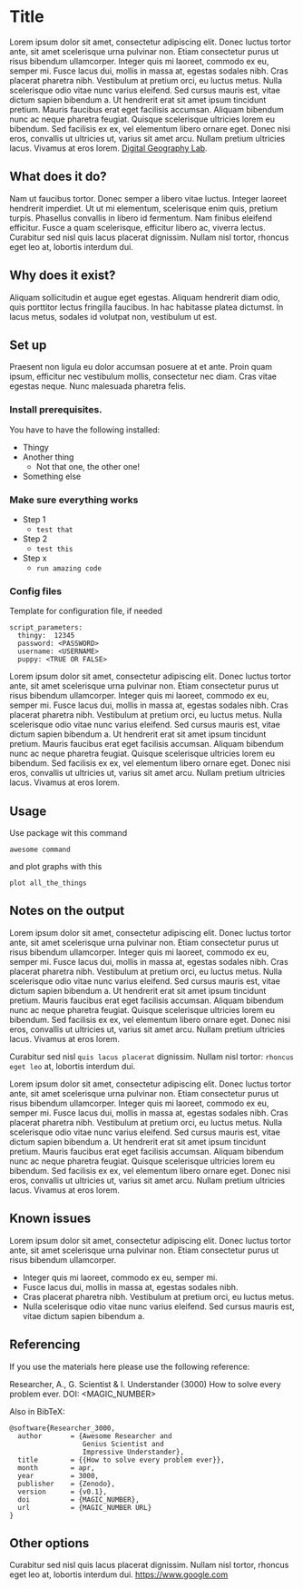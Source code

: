 # Title
Lorem ipsum dolor sit amet, consectetur adipiscing elit. Donec luctus tortor ante, sit amet scelerisque urna pulvinar non. Etiam consectetur purus ut risus bibendum ullamcorper. Integer quis mi laoreet, commodo ex eu, semper mi. Fusce lacus dui, mollis in massa at, egestas sodales nibh. Cras placerat pharetra nibh. Vestibulum at pretium orci, eu luctus metus. Nulla scelerisque odio vitae nunc varius eleifend. Sed cursus mauris est, vitae dictum sapien bibendum a. Ut hendrerit erat sit amet ipsum tincidunt pretium. Mauris faucibus erat eget facilisis accumsan. Aliquam bibendum nunc ac neque pharetra feugiat. Quisque scelerisque ultricies lorem eu bibendum. Sed facilisis ex ex, vel elementum libero ornare eget. Donec nisi eros, convallis ut ultricies ut, varius sit amet arcu. Nullam pretium ultricies lacus. Vivamus at eros lorem.  [Digital Geography Lab](https://www2.helsinki.fi/en/researchgroups/digital-geography-lab). 

## What does it do?

Nam ut faucibus tortor. Donec semper a libero vitae luctus. Integer laoreet hendrerit imperdiet. Ut ut mi elementum, scelerisque enim quis, pretium turpis. Phasellus convallis in libero id fermentum. Nam finibus eleifend efficitur. Fusce a quam scelerisque, efficitur libero ac, viverra lectus. Curabitur sed nisl quis lacus placerat dignissim. Nullam nisl tortor, rhoncus eget leo at, lobortis interdum dui.

## Why does it exist?

Aliquam sollicitudin et augue eget egestas. Aliquam hendrerit diam odio, quis porttitor lectus fringilla faucibus. In hac habitasse platea dictumst. In lacus metus, sodales id volutpat non, vestibulum ut est.

## Set up

Praesent non ligula eu dolor accumsan posuere at et ante. Proin quam ipsum, efficitur nec vestibulum mollis, consectetur nec diam. Cras vitae egestas neque. Nunc malesuada pharetra felis.

### Install prerequisites.

You have to have the following installed:
* Thingy
* Another thing
  * Not that one, the other one!
* Something else

### Make sure everything works

* Step 1
  * `test that`
* Step 2
  * `test this`
* Step x
  * `run amazing code`

### Config files

Template for configuration file, if needed

```
script_parameters:
  thingy:  12345
  password: <PASSWORD>
  username: <USERNAME>
  puppy: <TRUE OR FALSE>
```

Lorem ipsum dolor sit amet, consectetur adipiscing elit. Donec luctus tortor ante, sit amet scelerisque urna pulvinar non. Etiam consectetur purus ut risus bibendum ullamcorper. Integer quis mi laoreet, commodo ex eu, semper mi. Fusce lacus dui, mollis in massa at, egestas sodales nibh. Cras placerat pharetra nibh. Vestibulum at pretium orci, eu luctus metus. Nulla scelerisque odio vitae nunc varius eleifend. Sed cursus mauris est, vitae dictum sapien bibendum a. Ut hendrerit erat sit amet ipsum tincidunt pretium. Mauris faucibus erat eget facilisis accumsan. Aliquam bibendum nunc ac neque pharetra feugiat. Quisque scelerisque ultricies lorem eu bibendum. Sed facilisis ex ex, vel elementum libero ornare eget. Donec nisi eros, convallis ut ultricies ut, varius sit amet arcu. Nullam pretium ultricies lacus. Vivamus at eros lorem. 

## Usage

Use package wit this command
```
awesome command
```
and plot graphs with this

```
plot all_the_things
```

## Notes on the output

Lorem ipsum dolor sit amet, consectetur adipiscing elit. Donec luctus tortor ante, sit amet scelerisque urna pulvinar non. Etiam consectetur purus ut risus bibendum ullamcorper. Integer quis mi laoreet, commodo ex eu, semper mi. Fusce lacus dui, mollis in massa at, egestas sodales nibh. Cras placerat pharetra nibh. Vestibulum at pretium orci, eu luctus metus. Nulla scelerisque odio vitae nunc varius eleifend. Sed cursus mauris est, vitae dictum sapien bibendum a. Ut hendrerit erat sit amet ipsum tincidunt pretium. Mauris faucibus erat eget facilisis accumsan. Aliquam bibendum nunc ac neque pharetra feugiat. Quisque scelerisque ultricies lorem eu bibendum. Sed facilisis ex ex, vel elementum libero ornare eget. Donec nisi eros, convallis ut ultricies ut, varius sit amet arcu. Nullam pretium ultricies lacus. Vivamus at eros lorem. 

Curabitur sed nisl `quis lacus placerat` dignissim. Nullam nisl tortor: `rhoncus eget leo` at, lobortis interdum dui. 

Lorem ipsum dolor sit amet, consectetur adipiscing elit. Donec luctus tortor ante, sit amet scelerisque urna pulvinar non. Etiam consectetur purus ut risus bibendum ullamcorper. Integer quis mi laoreet, commodo ex eu, semper mi. Fusce lacus dui, mollis in massa at, egestas sodales nibh. Cras placerat pharetra nibh. Vestibulum at pretium orci, eu luctus metus. Nulla scelerisque odio vitae nunc varius eleifend. Sed cursus mauris est, vitae dictum sapien bibendum a. Ut hendrerit erat sit amet ipsum tincidunt pretium. Mauris faucibus erat eget facilisis accumsan. Aliquam bibendum nunc ac neque pharetra feugiat. Quisque scelerisque ultricies lorem eu bibendum. Sed facilisis ex ex, vel elementum libero ornare eget. Donec nisi eros, convallis ut ultricies ut, varius sit amet arcu. Nullam pretium ultricies lacus. Vivamus at eros lorem. 

## Known issues

Lorem ipsum dolor sit amet, consectetur adipiscing elit. Donec luctus tortor ante, sit amet scelerisque urna pulvinar non. Etiam consectetur purus ut risus bibendum ullamcorper.
* Integer quis mi laoreet, commodo ex eu, semper mi.
* Fusce lacus dui, mollis in massa at, egestas sodales nibh.
* Cras placerat pharetra nibh. Vestibulum at pretium orci, eu luctus metus.
* Nulla scelerisque odio vitae nunc varius eleifend. Sed cursus mauris est, vitae dictum sapien bibendum a. 

## Referencing

If you use the materials here please use the following reference:

Researcher, A., G. Scientist & I. Understander (3000) How to solve every problem ever. DOI: <MAGIC_NUMBER>

Also in BibTeX:
```
@software{Researcher_3000,
  author       = {Awesome Researcher and
                  Genius Scientist and
                  Impressive Understander},
  title        = {{How to solve every problem ever}},
  month        = apr,
  year         = 3000,
  publisher    = {Zenodo},
  version      = {v0.1},
  doi          = {MAGIC_NUMBER},
  url          = {MAGIC_NUMBER URL}
}
```

## Other options
Curabitur sed nisl quis lacus placerat dignissim. Nullam nisl tortor, rhoncus eget leo at, lobortis interdum dui. https://www.google.com
